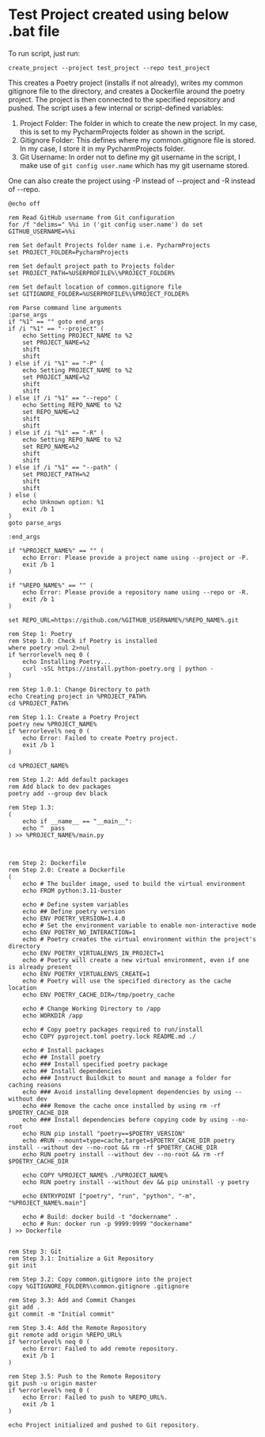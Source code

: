 # Test Project created using below .bat file

To run script, just run:
```
create_project --project test_project --repo test_project
```

This creates a Poetry project (installs if not already), writes my common gitignore file to the directory, and creates a Dockerfile around the poetry project.
The project is then connected to the specified repository and pushed.
The script uses a few internal or script-defined variables:
1. Project Folder: The folder in which to create the new project. In my case, this is set to my PycharmProjects folder as shown in the script.
2. Gitignore Folder: This defines where my common.gitignore file is stored. In my case, I store it in my PycharmProjects folder.
3. Git Username: In order not to define my git username in the script, I make use of `git config user.name` which has my git username stored.

One can also create the project using -P instead of --project and -R instead of --repo.

```
@echo off

rem Read GitHub username from Git configuration
for /f "delims=" %%i in ('git config user.name') do set GITHUB_USERNAME=%%i

rem Set default Projects folder name i.e. PycharmProjects
set PROJECT_FOLDER=PycharmProjects

rem Set default project path to Projects folder
set PROJECT_PATH=%USERPROFILE%\%PROJECT_FOLDER%

rem Set default location of common.gitignore file
set GITIGNORE_FOLDER=%USERPROFILE%\%PROJECT_FOLDER%

rem Parse command line arguments
:parse_args
if "%1" == "" goto end_args
if /i "%1" == "--project" (
    echo Setting PROJECT_NAME to %2
    set PROJECT_NAME=%2
    shift
    shift
) else if /i "%1" == "-P" (
    echo Setting PROJECT_NAME to %2
    set PROJECT_NAME=%2
    shift
    shift
) else if /i "%1" == "--repo" (
    echo Setting REPO_NAME to %2
    set REPO_NAME=%2
    shift
    shift
) else if /i "%1" == "-R" (
    echo Setting REPO_NAME to %2
    set REPO_NAME=%2
    shift
    shift
) else if /i "%1" == "--path" (
    set PROJECT_PATH=%2
    shift
    shift
) else (
    echo Unknown option: %1
    exit /b 1
)
goto parse_args

:end_args

if "%PROJECT_NAME%" == "" (
    echo Error: Please provide a project name using --project or -P.
    exit /b 1
)

if "%REPO_NAME%" == "" (
    echo Error: Please provide a repository name using --repo or -R.
    exit /b 1
)

set REPO_URL=https://github.com/%GITHUB_USERNAME%/%REPO_NAME%.git

rem Step 1: Poetry
rem Step 1.0: Check if Poetry is installed
where poetry >nul 2>nul
if %errorlevel% neq 0 (
    echo Installing Poetry...
    curl -sSL https://install.python-poetry.org | python -
)

rem Step 1.0.1: Change Directory to path
echo Creating project in %PROJECT_PATH% 
cd %PROJECT_PATH%

rem Step 1.1: Create a Poetry Project
poetry new %PROJECT_NAME%
if %errorlevel% neq 0 (
    echo Error: Failed to create Poetry project.
    exit /b 1
)

cd %PROJECT_NAME%

rem Step 1.2: Add default packages
rem Add black to dev packages
poetry add --group dev black

rem Step 1.3: 
(
	echo if __name__ == "__main__":
	echo ^	pass
) >> %PROJECT_NAME%/main.py



rem Step 2: Dockerfile
rem Step 2.0: Create a Dockerfile
(
	echo # The builder image, used to build the virtual environment
	echo FROM python:3.11-buster

	echo # Define system variables
	echo ## Define poetry version
	echo ENV POETRY_VERSION=1.4.0
	echo # Set the environment variable to enable non-interactive mode
	echo ENV POETRY_NO_INTERACTION=1
	echo # Poetry creates the virtual environment within the project's directory
	echo ENV POETRY_VIRTUALENVS_IN_PROJECT=1
	echo # Poetry will create a new virtual environment, even if one is already present
	echo ENV POETRY_VIRTUALENVS_CREATE=1
	echo # Poetry will use the specified directory as the cache location
	echo ENV POETRY_CACHE_DIR=/tmp/poetry_cache

	echo # Change Working Directory to /app
	echo WORKDIR /app

	echo # Copy poetry packages required to run/install
	echo COPY pyproject.toml poetry.lock README.md ./

	echo # Install packages
	echo ## Install poetry
	echo ### Install specified poetry package
	echo ## Install dependencies
	echo ### Instruct Buildkit to mount and manage a folder for caching reasons
	echo ### Avoid installing development dependencies by using --without dev
	echo ### Remove the cache once installed by using rm -rf $POETRY_CACHE_DIR
	echo ### Install dependencies before copying code by using --no-root
	echo RUN pip install "poetry==$POETRY_VERSION"
	echo #RUN --mount=type=cache,target=$POETRY_CACHE_DIR poetry install --without dev --no-root && rm -rf $POETRY_CACHE_DIR
	echo RUN poetry install --without dev --no-root && rm -rf $POETRY_CACHE_DIR

	echo COPY %PROJECT_NAME% ./%PROJECT_NAME%
	echo RUN poetry install --without dev && pip uninstall -y poetry

	echo ENTRYPOINT ["poetry", "run", "python", "-m", "%PROJECT_NAME%.main"]

	echo # Build: docker build -t "dockername" .
	echo # Run: docker run -p 9999:9999 "dockername"
) >> Dockerfile


rem Step 3: Git
rem Step 3.1: Initialize a Git Repository
git init

rem Step 3.2: Copy common.gitignore into the project
copy %GITIGNORE_FOLDER%\common.gitignore .gitignore

rem Step 3.3: Add and Commit Changes
git add .
git commit -m "Initial commit"

rem Step 3.4: Add the Remote Repository
git remote add origin %REPO_URL%
if %errorlevel% neq 0 (
    echo Error: Failed to add remote repository.
    exit /b 1
)

rem Step 3.5: Push to the Remote Repository
git push -u origin master
if %errorlevel% neq 0 (
    echo Error: Failed to push to %REPO_URL%.
    exit /b 1
)

echo Project initialized and pushed to Git repository.

```
